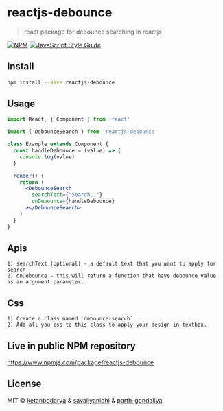 # reactjs-debounce

> react package for debounce searching in reactjs

[![NPM](https://img.shields.io/npm/v/reactjs-debounce.svg)](https://www.npmjs.com/package/reactjs-debounce) [![JavaScript Style Guide](https://img.shields.io/badge/code_style-standard-brightgreen.svg)](https://standardjs.com)

## Install

```bash
npm install --save reactjs-debounce
```

## Usage

```jsx
import React, { Component } from 'react'

import { DebounceSearch } from 'reactjs-debounce'

class Example extends Component {
  const handleDebounce = (value) => {
    console.log(value)
  }

  render() {
    return (
      <DebounceSearch
        searchText={"Search.."}
        onDebounce={handleDebounce}
      ></DebounceSearch>
    )
  }
}
```

## Apis

```
1) searchText (optional) - a default text that you want to apply for search
2) onDebounce - this will return a function that have debounce value as an argument parameter.
```

## Css

```
1) Create a class named `debounce-search`
2) Add all you css to this class to apply your design in textbox.
```

## Live in public NPM repository
https://www.npmjs.com/package/reactjs-debounce

## License

MIT © [ketanbodarya](https://github.com/ketanbodarya) & [savaliyanidhi](https://github.com/savaliyanidhi) & [parth-gondaliya](https://github.com/parth-gondaliya)
